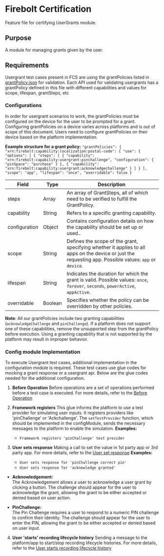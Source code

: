 # Firebolt Certification
Feature file for certifying UserGrants module.

## Purpose
A module for managing grants given by the user.

## Requirements
Usergrant test cases present in FCS are using the grantPolicies listed in [grantPolicy.json](../../fixtures/grantPolicy.json) for validation. Each API used for validating usergrants has a grantPolicy defined in this file with different capabilities and values for scope, lifespan, grantSteps, etc

### Configurations 
In order for usergrant scenarios to work, the grantPolicies must be configured on the device for the user to be prompted for a grant. Configuring grantPolicies on a device varies across platforms and is out of scope of this document. Users need to configure grantPolicies on their device based on the platform implementation.

  **Example structure for a grant policy:**
                    ```
                        "grantPolicies": {
                            "xrn:firebolt:capability:localization:postal-code": {
                                    "use": {
                                        "options": [
                                            {
                                                "steps": [
                                                    {
                                                        "capability": "xrn:firebolt:capability:usergrant:pinchallenge",
                                                        "configuration": {
                                                            "pinSpace": "purchase"
                                                        }
                                                    },
                                                    {
                                                        "capability": "xrn:firebolt:capability:usergrant:acknowledgechallenge"
                                                    }
                                                ]
                                            }
                                        ],
                                        "scope": "app",
                                        "lifespan": "once",
                                        "overridable": false
                                    }
                           ```         

| Field         | Type    | Description                                                                                                                                             |
| ------------- | ------- | ------------------------------------------------------------------------------------------------------------------------------------------------------- |
| steps         | Array   | An array of GrantSteps, all of which need to be verified to fulfill the GrantPolicy.                                                                    |
| capability    | String  | Refers to a specific granting capability.                                                                                                               |
| configuration | Object  | Contains configuration details on how the capability should be set up or used..                                                                         |
| scope         | String  | Defines the scope of the grant, specifying whether it applies to all apps on the device or just the requesting app. Possible values: `app` or `device`. |
| lifespan      | String  | Indicates the duration for which the grant is valid. Possible values: `once`, `forever`, `seconds`, `powerActive`, `appActive`.                         |
| overridable   | Boolean | Specifies whether the policy can be overridden by other policies.                                                                                       |

**Note**: All our grantPolicies include two granting capabilities (`acknowledgeChallenge` and `pinChallenge`). If a platform does not support one of these capabilities, remove the unsupported step from the grantPolicy before execution. Using a granting capability that is not supported by the platform may result in improper behavior.

### Config module Implementation

To execute Usergrant test cases, additional implementation in the configuration module is required. These test cases use glue codes for mocking a grant response or a usergrant api. Below are the glue codes needed for the additional configuration.

1. **Before Operation**
   Before operations are a set of operations performed before a test case is executed. For more details, refer to the [Before Operation](https://github.com/rdkcentral/firebolt-certification-suite/blob/dev/README.md#before-operation)

2. **Framework registers** 
   This glue informs the platform to use a test provider for simulating user inputs. It registers providers like 'pinChallenge' or 'Ackchallenge'. The `setTestProvider` function, which should be implemented in the configModule, sends the necessary messages to the platform to enable the simulation.
     **Examples:**
     - `Framework registers 'pinChallenge' test provider`

3. **User sets response**
   Making a call to set the value in 1st party app or 3rd party app. For more details, refer to the [User set response](https://github.com/rdkcentral/firebolt-certification-suite/blob/dev/cypress/support/step_definitions/providerCalls.md#user-set-response-for-)
     **Examples:**
     - `User sets response for 'pinChallenge correct pin'`
     - `User sets response for 'acknowledge granted'`
  
  - **Acknowledgement:**  
     The Acknowledgement allows a user to acknowledge a user grant by clicking a button. The challenge should appear for the user to acknowledge the grant, allowing the grant to be either accepted or denied based on user action. 

   - **PinChallenge:**  
     The Pin Challenge requires a user to respond to a numeric PIN challenge to confirm their identity. The challenge should appear for the user to enter the PIN, allowing the grant to be either accepted or denied based on user input.

4. **User 'starts' recording lifecycle history**
   Sending a message to the platform/app to start/stop recording lifecycle histories. For more details, refer to the [User starts recording lifecycle history](https://github.com/rdkcentral/firebolt-certification-suite/blob/dev/cypress/support/step_definitions/providerCalls.md#user--recording-lifecycle-history-for-)